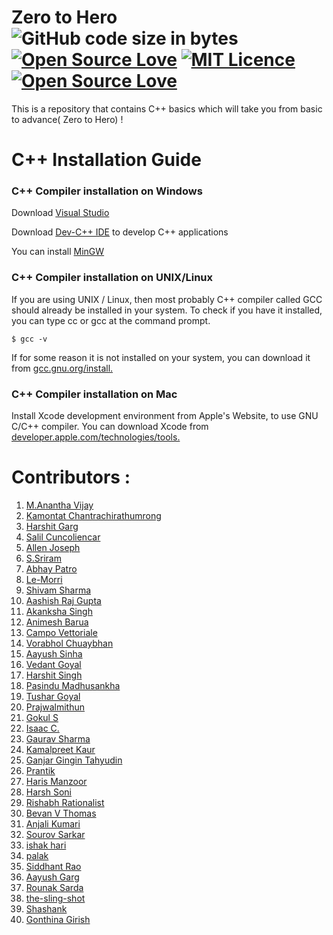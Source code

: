 # Zero to Hero ![GitHub code size in bytes](https://img.shields.io/github/languages/code-size/Ananthavijay/Zero-to-Hero) [![Open Source Love](https://badges.frapsoft.com/os/v1/open-source.png?v=103)](https://github.com/ellerbrock/open-source-badges/) [![MIT Licence](https://badges.frapsoft.com/os/mit/mit.svg?v=103)](https://opensource.org/licenses/mit-license.php) [![Open Source Love](https://badges.frapsoft.com/os/v3/open-source.png?v=103)](https://github.com/ellerbrock/open-source-badges/)

This is a repository that contains C++ basics which will take you from basic to advance( Zero to Hero) !

# C++ Installation Guide
### C++ Compiler installation on Windows

Download [Visual Studio](https://visualstudio.microsoft.com/vs/)

Download [Dev-C++ IDE](http://www.bloodshed.net/devcpp.html) to develop C++ applications

You can install [MinGW](http://www.mingw.org/)

### C++ Compiler installation on UNIX/Linux

If you are using UNIX / Linux, then most probably C++ compiler called GCC should already be installed in your system. To check if you have it installed, you can type cc or gcc at the command prompt.

```$ gcc -v```

If for some reason it is not installed on your system, you can download it from [gcc.gnu.org/install.](http://gcc.gnu.org/install/)

### C++ Compiler installation on Mac

Install Xcode development environment from Apple's Website, to use GNU C/C++ compiler.
You can download Xcode from [developer.apple.com/technologies/tools.](https://developer.apple.com/xcode/)

# Contributors :
1. [M.Anantha Vijay](https://github.com/Ananthavijay)
2. [Kamontat Chantrachirathumrong](https://github.com/kamontat)
3. [Harshit Garg](https://github.com/mathagician)
4. [Salil Cuncoliencar](https://github.com/salilbc)
5. [Allen Joseph](https://github.com/AllenAJ)
6. [S.Sriram](https://github.com/sriramnjr7)
7. [Abhay Patro](https://github.com/abhaypatro)
8. [Le-Morri](https://github.com/Le-Morri)
9. [Shivam Sharma](https://github.com/shivams112)
10. [Aashish Raj Gupta](https://github.com/aashish157)
11. [Akanksha Singh](https://github.com/akanksha1212)
12. [Animesh Barua](https://github.com/LIGHT1210)
13. [Campo Vettoriale](https://github.com/CampoVettoriale1)
14. [Vorabhol Chuaybhan](https://github.com/max003003003)
15. [Aayush Sinha](https://github.com/aayushsinha44)
16. [Vedant Goyal](https://github.com/vedant3620)
17. [Harshit Singh](https://github.com/Harshit564)
18. [Pasindu Madhusankha](https://github.com/Madhusankha)
19. [Tushar Goyal](https://github.com/tushar231)
20. [Prajwalmithun](https://github.com/Prajwalmithun)
21. [Gokul S](https://github.com/infiltration-x)
22. [Isaac C.](https://github.com/Tloru)
23. [Gaurav Sharma](https://github.com/Leovaldez42)
24. [Kamalpreet Kaur](https://github.com/kamal-kaur04)
25. [Ganjar Gingin Tahyudin](https://github.com/zarszz)
26. [Prantik](https://github.com/YenruoY)
27. [Haris Manzoor](https://github.com/haris741)
28. [Harsh Soni](http://github.com/harshh06)
29. [Rishabh Rationalist](https://github.com/Rishabh2801)
30. [Bevan V Thomas](https://github.com/Bevin7)
31. [Anjali Kumari](https://github.com/Anjalikumari15) 
32. [Sourov Sarkar](https://github.com/Leoperon)
33. [ishak hari](https://github.com/ishakhari)
34. [palak](https://github.com/developer22-university)
35. [Siddhant Rao](https://github.com/siddhantrao23)
36. [Aayush Garg](https://github.com/aayushgarg-03)
37. [Rounak Sarda](https://github.com/rounaksarda)
38. [the-sling-shot](https://github.com/the-sling-shot)
39. [Shashank](https://github.com/jhashashank07)
40. [Gonthina Girish](https://github.com/Girish05962)